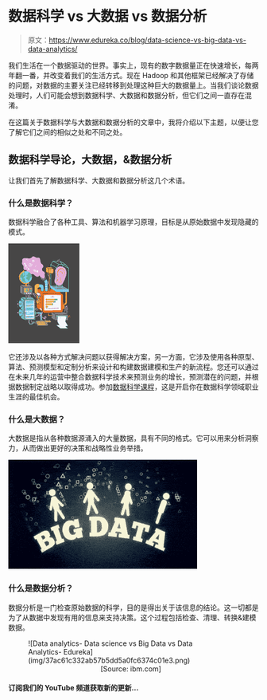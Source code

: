 # 数据科学 vs 大数据 vs 数据分析

> 原文：<https://www.edureka.co/blog/data-science-vs-big-data-vs-data-analytics/>

我们生活在一个数据驱动的世界。事实上，现有的数字数据量正在快速增长，每两年翻一番，并改变着我们的生活方式。现在 Hadoop 和其他框架已经解决了存储的问题，对数据的主要关注已经转移到处理这种巨大的数据量上。当我们谈论数据处理时，人们可能会想到数据科学、大数据和数据分析，但它们之间一直存在混淆。

在这篇关于数据科学与大数据和数据分析的文章中，我将介绍以下主题，以便让您了解它们之间的相似之处和不同之处。

## **数据科学导论，大数据，&数据分析**

让我们首先了解数据科学、大数据和数据分析这几个术语。

### **什么是数据科学？**

数据科学融合了各种工具、算法和机器学习原理，目标是从原始数据中发现隐藏的模式。

![Process of Data Science-Data science vs Big Data vs Data Analytics-Edureka](img/c81eca850dfc972be4e158fd45ce690b.png)

它还涉及以各种方式解决问题以获得解决方案，另一方面，它涉及使用各种原型、算法、预测模型和定制分析来设计和构建数据建模和生产的新流程。您还可以通过在未来几年的运营中整合数据科学技术来预测业务的增长，预测潜在的问题，并根据数据制定战略以取得成功。参加[数据科学课程](https://www.edureka.co/masters-program/data-scientist-certification)，这是开启你在数据科学领域职业生涯的最佳机会。

### **什么是大数据？**

大数据是指从各种数据源涌入的大量数据，具有不同的格式。它可以用来分析洞察力，从而做出更好的决策和战略性业务举措。

![Big Data-Data science vs big data vs data analytics - edureka](img/fab37d1fdb06b657306b71115d9ba05c.png)

### **什么是数据分析？**

数据分析是一门检查原始数据的科学，目的是得出关于该信息的结论。这一切都是为了从数据中发现有用的信息来支持决策。这个过程包括检查、清理、转换&建模数据。

<figure id="attachment_67458" aria-describedby="caption-attachment-67458" style="width: 391px" class="wp-caption aligncenter">![Data analytics- Data science vs Big Data vs Data Analytics- Edureka](img/37ac61c332ab57b5dd5a0fc6374c01e3.png)

<figcaption id="caption-attachment-67458" class="wp-caption-text">                                     [Source: ibm.com]</figcaption>

</figure>

#### 订阅我们的 YouTube 频道获取新的更新...